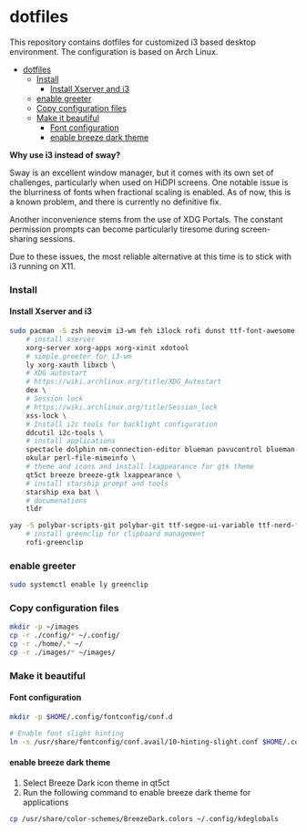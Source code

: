 # dotfiles

This repository contains dotfiles for customized i3 based desktop environment. The configuration is based on Arch Linux.

- [dotfiles](#dotfiles)
    - [Install](#install)
      - [Install Xserver and i3](#install-xserver-and-i3)
    - [enable greeter](#enable-greeter)
    - [Copy configuration files](#copy-configuration-files)
    - [Make it beautiful](#make-it-beautiful)
      - [Font configuration](#font-configuration)
      - [enable breeze dark theme](#enable-breeze-dark-theme)

**Why use i3 instead of sway?**

Sway is an excellent window manager, but it comes with its own set of challenges, particularly when used on HiDPI screens. One notable issue is the blurriness of fonts when fractional scaling is enabled. As of now, this is a known problem, and there is currently no definitive fix.

Another inconvenience stems from the use of XDG Portals. The constant permission prompts can become particularly tiresome during screen-sharing sessions.

Due to these issues, the most reliable alternative at this time is to stick with i3 running on X11.


### Install

#### Install Xserver and i3

```bash
sudo pacman -S zsh neovim i3-wm feh i3lock rofi dunst ttf-font-awesome alacritty picom \
    # install xserver
    xorg-server xorg-apps xorg-xinit xdotool
    # simple greeter for i3-wm
    ly xorg-xauth libxcb \
    # XDG autostart
    # https://wiki.archlinux.org/title/XDG_Autostart
    dex \
    # Session lock
    # https://wiki.archlinux.org/title/Session_lock
    xss-lock \
    # Install i2c tools for backlight configuration
    ddcutil i2c-tools \
    # install applications
    spectacle dolphin nm-connection-editor blueman pavucontrol blueman-manager \
    okular perl-file-mimeinfo \
    # theme and icons and install lxappearance for gtk theme
    qt5ct breeze breeze-gtk lxappearance \
    # install starship prompt and tools
    starship exa bat \
    # documenations
    tldr 
```

```bash
yay -S polybar-scripts-git polybar-git ttf-segoe-ui-variable ttf-nerd-fonts-symbols-mono \
    # install greenclip for clipboard management
    rofi-greenclip
```

### enable greeter

```bash
sudo systemctl enable ly greenclip
```

### Copy configuration files

```bash
mkdir -p ~/images
cp -r ./config/* ~/.config/
cp -r ./home/.* ~/
cp -r ./images/* ~/images/
```

### Make it beautiful

#### Font configuration

```bash
mkdir -p $HOME/.config/fontconfig/conf.d

# Enable font slight hinting
ln -s /usr/share/fontconfig/conf.avail/10-hinting-slight.conf $HOME/.config/fontconfig/conf.d
```

#### enable breeze dark theme

1. Select Breeze Dark icon theme in qt5ct
2. Run the following command to enable breeze dark theme for applications

```bash
cp /usr/share/color-schemes/BreezeDark.colors ~/.config/kdeglobals
```